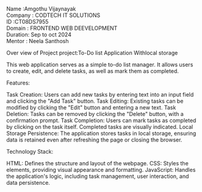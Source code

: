 Name :Amgothu Vijaynayak                                                                              
Company : CODTECH IT SOLUTIONS                                                                    
ID :CT08DS7955                                                                        
Domain : FRONTEND WEB DEEVELOPMENT                                                                    
Duration: Sep to oct 2024                                                                                    
Mentor : Neela Santhosh

Over view of Project
project:To-Do list Application Withlocal storage

This web application serves as a simple to-do list manager. It allows users to create, edit, and delete tasks, as well as mark them as completed.

Features:

Task Creation: Users can add new tasks by entering text into an input field and clicking the "Add Task" button.
Task Editing: Existing tasks can be modified by clicking the "Edit" button and entering a new text.
Task Deletion: Tasks can be removed by clicking the "Delete" button, with a confirmation prompt.
Task Completion: Users can mark tasks as completed by clicking on the task itself. Completed tasks are visually indicated.
Local Storage Persistence: The application stores tasks in local storage, ensuring data is retained even after refreshing the page or closing the browser.

Technology Stack:

HTML: Defines the structure and layout of the webpage.
CSS: Styles the elements, providing visual appearance and formatting.
JavaScript: Handles the application's logic, including task management, user interaction, and data persistence.

